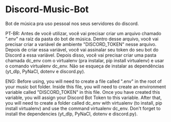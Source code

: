 # Discord-Music-Bot
Bot de música pra uso pessoal nos seus servidores do discord.

PT-BR:
Antes de você utilizar, você vai precisar criar um arquivo chamado ".env" na raiz da pasta do bot de música.
Dentro desse arquivo, você vai precisar criar a variável de ambiente "DISCORD_TOKEN" nesse arquivo.
Depois de criar essa variável, você vai assinalar seu token do seu bot do Discord a essa variável.
Depois disso, você vai precisar criar uma pasta chamada dc_env com o virtualenv (pra instalar, pip install virtualenv) e usar o comando virtualenv dc_env.
Não se esqueça de instalar as dependências (yt_dlp, PyNaCl, dotenv e discord.py).

ENG:
Before using, you will need to create a file called ".env" in the root of your music bot folder.
Inside this file, you will need to create an environment variable called "DISCORD_TOKEN" in this file.
Once you have created this variable, you will assign your Discord Bot Token to this variable.
After that, you will need to create a folder called dc_env with virtualenv (to install, pip install virtualenv) and use the command virtualenv dc_env.
Don't forget to install the dependencies (yt_dlp, PyNaCl, dotenv e discord.py).